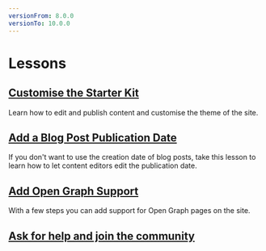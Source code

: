```yaml
---
versionFrom: 8.0.0
versionTo: 10.0.0
---
```


# Lessons

## [Customise the Starter Kit](1-customize-the-starter-kit.md)

Learn how to edit and publish content and customise the theme of the site.

## [Add a Blog Post Publication Date](2-add-a-blog-post-publication-date/)

If you don't want to use the creation date of blog posts, take this lesson to learn how to let content editors edit the publication date.

## [Add Open Graph Support](3-add-open-graph/)

With a few steps you can add support for Open Graph pages on the site.

## [Ask for help and join the community](4-help-and-community.md)
